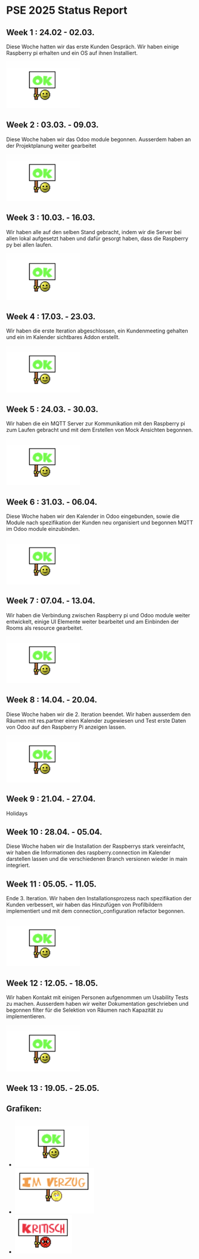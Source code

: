 # PSE 2025 Status Report

## Week 1 : 24.02 - 02.03.

Diese Woche hatten wir das erste Kunden Gespräch. 
Wir haben einige Raspberry pi erhalten und ein OS auf ihnen Installiert.

![StatusOK.png](statusgrafiken/StatusOK.png)

## Week 2 : 03.03. - 09.03. 

Diese Woche haben wir das Odoo module begonnen.
Ausserdem haben an der Projektplanung weiter gearbeitet

![StatusOK.png](statusgrafiken/StatusOK.png)

## Week 3 : 10.03. - 16.03.

Wir haben alle auf den selben Stand gebracht, indem
wir die Server bei allen lokal aufgesetzt haben und
dafür gesorgt haben, dass die Raspberry py bei allen laufen.

![StatusOK.png](statusgrafiken/StatusOK.png)

## Week 4 : 17.03. - 23.03.

Wir haben die erste Iteration abgeschlossen, ein Kundenmeeting 
gehalten und ein im Kalender sichtbares Addon erstellt.

![StatusOK.png](statusgrafiken/StatusOK.png)

## Week 5 : 24.03. - 30.03.

Wir haben die ein MQTT Server zur Kommunikation mit den 
Raspberry pi zum Laufen gebracht und mit dem Erstellen von 
Mock Ansichten begonnen.

![StatusOK.png](statusgrafiken/StatusOK.png)

## Week 6 : 31.03. - 06.04.

Diese Woche haben wir den Kalender in Odoo eingebunden, sowie 
die Module nach spezifikation der Kunden neu organisiert und begonnen MQTT 
im Odoo module einzubinden.

![StatusOK.png](statusgrafiken/StatusOK.png)

## Week 7 : 07.04. - 13.04.

Wir haben die Verbindung zwischen Raspberry pi und Odoo module weiter entwickelt, 
einige UI Elemente weiter bearbeitet und am Einbinden der Rooms als resource gearbeitet. 

![StatusOK.png](statusgrafiken/StatusOK.png)

## Week 8 : 14.04. - 20.04.

Diese Woche haben wir die 2. Iteration beendet. Wir haben ausserdem den 
Räumen mit res.partner einen Kalender zugewiesen und Test erste Daten 
von Odoo auf den Raspberry Pi anzeigen lassen.

![StatusOK.png](statusgrafiken/StatusOK.png)

## Week 9 : 21.04. - 27.04.

Holidays

## Week 10 : 28.04. - 05.04.

Diese Woche haben wir die Installation der Raspberrys stark vereinfacht,
wir haben die Informationen des raspberry.connection im Kalender 
darstellen lassen und die verschiedenen Branch versionen wieder in main integriert.

## Week 11 : 05.05. - 11.05.

Ende 3. Iteration. Wir haben den Installationsprozess nach spezifikation der Kunden verbessert, 
wir haben das Hinzufügen von Profilbildern implementiert und mit dem connection_configuration refactor 
begonnen. 

![StatusOK.png](statusgrafiken/StatusOK.png)

## Week 12 : 12.05. - 18.05.

Wir haben Kontakt mit einigen Personen aufgenommen um Usability Tests zu machen. 
Ausserdem haben wir weiter Dokumentation geschrieben und begonnen filter für die 
Selektion von Räumen nach Kapazität zu implementieren.

![StatusOK.png](statusgrafiken/StatusOK.png)

## Week 13 : 19.05. - 25.05.



## Grafiken:
- **![StatusOK.png](statusgrafiken/StatusOK.png)**
- **![StatusImVerzug.png](statusgrafiken/StatusImVerzug.png)**
- **![StatusKritisch.png](statusgrafiken/StatusKritisch.png)**

